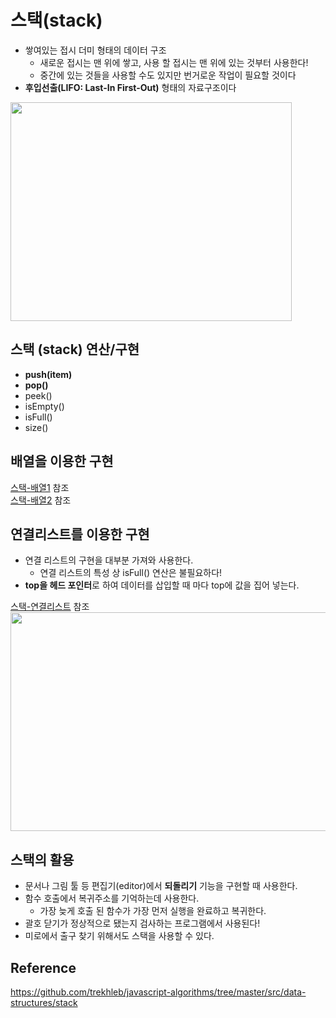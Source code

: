 # 스택(stack)

+ 쌓여있는 접시 더미 형태의 데이터 구조
   + 새로운 접시는 맨 위에 쌓고, 사용 할 접시는 맨 위에 있는 것부터 사용한다!
   + 중간에 있는 것들을 사용할 수도 있지만 번거로운 작업이 필요할 것이다
+ **후입선출(LIFO: Last-In First-Out)** 형태의 자료구조이다

<img src="https://github.com/Iam-Sunghyun/javascript-algorithms/blob/main/src/data-structures/stack/img/stack.png" width="450" height="350"> 

## 스택 (stack) 연산/구현

+ **push(item)**
+ **pop()**
+ peek()
+ isEmpty()
+ isFull()
+ size()

## 배열을 이용한 구현

[스택-배열1](https://github.com/Iam-Sunghyun/javascript-algorithms/blob/main/src/data-structures/stack/stack-built-in.js) 참조 <br>
[스택-배열2](https://github.com/Iam-Sunghyun/javascript-algorithms/blob/main/src/data-structures/stack/stack.js) 참조

## 연결리스트를 이용한 구현
+ 연결 리스트의 구현을 대부분 가져와 사용한다.
   + 연결 리스트의 특성 상 isFull() 연산은 불필요하다!
+ **top을 헤드 포인터**로 하여 데이터를 삽입할 때 마다 top에 값을 집어 넣는다.

[스택-연결리스트](https://github.com/Iam-Sunghyun/javascript-algorithms/blob/main/src/data-structures/stack/stack-linkedlist.js) 참조 <br>
<img src="https://github.com/Iam-Sunghyun/javascript-algorithms/blob/main/src/data-structures/stack/img/stack-linkedlist.png" width="550" height="350"> 

## 스택의 활용

+ 문서나 그림 툴 등 편집기(editor)에서 **되돌리기** 기능을 구현할 때 사용한다.
+ 함수 호출에서 복귀주소를 기억하는데 사용한다.
   + 가장 늦게 호출 된 함수가 가장 먼저 실행을 완료하고 복귀한다.
+ 괄호 닫기가 정상적으로 됐는지 검사하는 프로그램에서 사용된다!
+ 미로에서 출구 찾기 위해서도 스택을 사용할 수 있다.

## Reference

https://github.com/trekhleb/javascript-algorithms/tree/master/src/data-structures/stack

